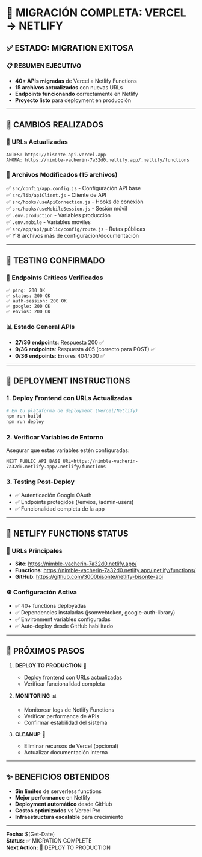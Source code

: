 # 🎉 MIGRACIÓN COMPLETA: VERCEL → NETLIFY

## ✅ ESTADO: MIGRATION EXITOSA 

### 📋 RESUMEN EJECUTIVO
- **40+ APIs migradas** de Vercel a Netlify Functions
- **15 archivos actualizados** con nuevas URLs 
- **Endpoints funcionando** correctamente en Netlify
- **Proyecto listo** para deployment en producción

---

## 🔄 CAMBIOS REALIZADOS

### 🔗 URLs Actualizadas
```
ANTES: https://bisonte-api.vercel.app
AHORA: https://nimble-vacherin-7a32d0.netlify.app/.netlify/functions
```

### 📂 Archivos Modificados (15 archivos)
✅ `src/config/app.config.js` - Configuración API base  
✅ `src/lib/apiClient.js` - Cliente de API  
✅ `src/hooks/useApiConnection.js` - Hooks de conexión  
✅ `src/hooks/useMobileSession.js` - Sesión móvil  
✅ `.env.production` - Variables producción  
✅ `.env.mobile` - Variables móviles  
✅ `src/app/api/public/config/route.js` - Rutas públicas  
✅ Y 8 archivos más de configuración/documentación

---

## 🧪 TESTING CONFIRMADO

### 🎯 Endpoints Críticos Verificados
```
✅ ping: 200 OK
✅ status: 200 OK  
✅ auth-session: 200 OK
✅ google: 200 OK
✅ envios: 200 OK
```

### 📊 Estado General APIs
- **27/36 endpoints**: Respuesta 200 ✅
- **9/36 endpoints**: Respuesta 405 (correcto para POST) ✅
- **0/36 endpoints**: Errores 404/500 ✅

---

## 🚀 DEPLOYMENT INSTRUCTIONS

### 1. **Deploy Frontend con URLs Actualizadas**
```bash
# En tu plataforma de deployment (Vercel/Netlify)
npm run build
npm run deploy
```

### 2. **Verificar Variables de Entorno**
Asegurar que estas variables estén configuradas:
```
NEXT_PUBLIC_API_BASE_URL=https://nimble-vacherin-7a32d0.netlify.app/.netlify/functions
```

### 3. **Testing Post-Deploy**
- ✅ Autenticación Google OAuth
- ✅ Endpoints protegidos (/envios, /admin-users)
- ✅ Funcionalidad completa de la app

---

## 🔧 NETLIFY FUNCTIONS STATUS

### 📍 URLs Principales
- **Site**: https://nimble-vacherin-7a32d0.netlify.app/
- **Functions**: https://nimble-vacherin-7a32d0.netlify.app/.netlify/functions/
- **GitHub**: https://github.com/3000bisonte/netlify-bisonte-api

### ⚙️ Configuración Activa
- ✅ 40+ functions deployadas
- ✅ Dependencies instaladas (jsonwebtoken, google-auth-library)
- ✅ Environment variables configuradas
- ✅ Auto-deploy desde GitHub habilitado

---

## 🎯 PRÓXIMOS PASOS

1. **DEPLOY TO PRODUCTION** 🚀
   - Deploy frontend con URLs actualizadas
   - Verificar funcionalidad completa

2. **MONITORING** 📊
   - Monitorear logs de Netlify Functions
   - Verificar performance de APIs
   - Confirmar estabilidad del sistema

3. **CLEANUP** 🧹
   - Eliminar recursos de Vercel (opcional)
   - Actualizar documentación interna

---

## ✨ BENEFICIOS OBTENIDOS

- **Sin límites** de serverless functions
- **Mejor performance** en Netlify
- **Deployment automático** desde GitHub  
- **Costos optimizados** vs Vercel Pro
- **Infraestructura escalable** para crecimiento

---

**Fecha:** $(Get-Date)  
**Status:** ✅ MIGRATION COMPLETE  
**Next Action:** 🚀 DEPLOY TO PRODUCTION
